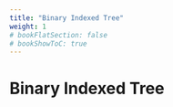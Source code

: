 ```yaml
---
title: "Binary Indexed Tree"
weight: 1
# bookFlatSection: false
# bookShowToC: true
---
```


# Binary Indexed Tree